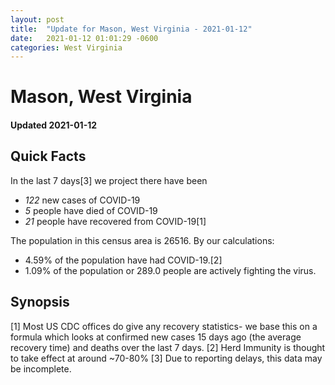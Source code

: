 ```yaml
---
layout: post
title:  "Update for Mason, West Virginia - 2021-01-12"
date:   2021-01-12 01:01:29 -0600
categories: West Virginia
---
```


# Mason, West Virginia
#### Updated 2021-01-12

## Quick Facts

In the last 7 days[3] we project there have been
- *122* new cases of COVID-19
- *5* people have died of COVID-19
- *21* people have recovered from COVID-19[1]

The population in this census area is 26516. By our calculations:
- 4.59% of the population have had COVID-19.[2]
- 1.09% of the population or 289.0 people are actively fighting the virus.

## Synopsis




[1] Most US CDC offices do give any recovery statistics- we base this on a formula which looks at confirmed new cases
15 days ago (the average recovery time) and deaths over the last 7 days.
[2] Herd Immunity is thought to take effect at around ~70-80%
[3] Due to reporting delays, this data may be incomplete. 
    
